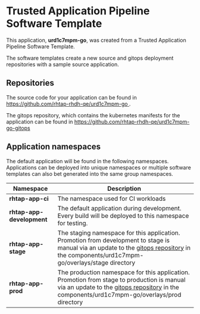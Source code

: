 # Trusted Application Pipeline Software Template

This application, **urd1c7mpm-go**, was created from a Trusted Application Pipeline Software Template.

The software templates create a new source and gitops deployment repositories with a sample source application. 

## Repositories

The source code for your application can be found in [https://github.com/rhtap-rhdh-qe/urd1c7mpm-go ](https://github.com/rhtap-rhdh-qe/urd1c7mpm-go ).
 
The gitops repository, which contains the kubernetes manifests for the application can be found in 
[https://github.com/rhtap-rhdh-qe/urd1c7mpm-go-gitops ](https://github.com/rhtap-rhdh-qe/urd1c7mpm-go-gitops ) 

## Application namespaces 

The default application will be found in the following namespaces. Applications can be deployed into unique namespaces or multiple software templates can also bet generated into the same group namespaces.  

|  Namespace   |  Description   |  
| -------- | -------- |
| **rhtap-app-ci** | The namespace used for CI workloads |
| **rhtap-app-development** | The default application during development. Every build will be deployed to this namespace for testing. |
| **rhtap-app-stage** | The staging namespace for this application. Promotion from development to stage is manual via an update to the [gitops repository](https://github.com/rhtap-rhdh-qe/urd1c7mpm-go-gitops ) in the components/urd1c7mpm-go/overlays/stage directory |
| **rhtap-app-prod** | The production namespace for this application. Promotion from stage to production is manual via an update to the [gitops repository](https://github.com/rhtap-rhdh-qe/urd1c7mpm-go-gitops ) in the components/urd1c7mpm-go/overlays/prod directory |